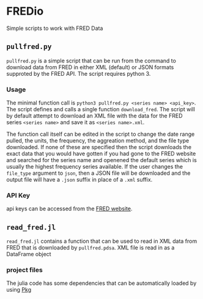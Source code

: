 # FREDio
Simple scripts to work with FRED Data

## `pullfred.py`

`pullfred.py` is a simple script that can be run from the command to download
data from FRED in either XML (default) or JSON formats supproted by the FRED API. The
script requires python 3.

### Usage
The minimal function call is `python3 pullfred.py <series name> <api_key>`. The
script defines and calls a single function `download_fred`. The script will by
default attempt to download an XML file with the data for the FRED series
`<series name>` and save it as `<series name>.xml`. 

The function call itself can be edited in the script to change the date range
pulled, the units, the frequency, the aggreation method, and the file type
downloaded. If none of these are specified then the script downloads the exact
data that you would have gotten if you had gone to the FRED website and searched
for the series name and openened the default series which is usually the highest
frequency series available. If the user changes the `file_type` argument to
`json`, then a JSON file will be downloaded and the output file will have a
`.json` suffix in place of a `.xml` suffix.  

### API Key
api keys can be accessed from the [FRED
website](https://research.stlouisfed.org/docs/api/api_key.html). 


## `read_fred.jl`
`read_fred.jl` contains a function that can be used to read in XML data from
FRED that is downloaded by `pullfred.pdsa`. XML file is read in as a DataFrame object

### project files
The julia code has some dependencies that can be automatically loaded by using 
[Pkg](https://julialang.github.io/Pkg.jl/v1/environments/#Using-someone-else's-project-1)
